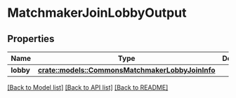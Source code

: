 # MatchmakerJoinLobbyOutput

## Properties

Name | Type | Description | Notes
------------ | ------------- | ------------- | -------------
**lobby** | [**crate::models::CommonsMatchmakerLobbyJoinInfo**](CommonsMatchmakerLobbyJoinInfo.md) |  | 

[[Back to Model list]](../README.md#documentation-for-models) [[Back to API list]](../README.md#documentation-for-api-endpoints) [[Back to README]](../README.md)


